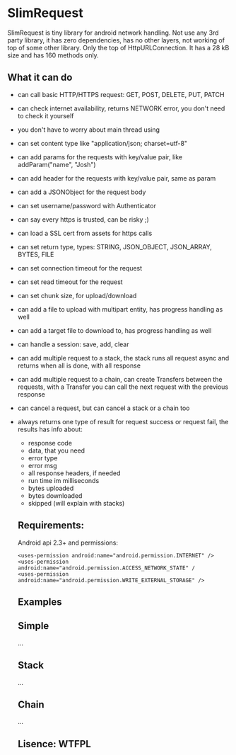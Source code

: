 # SlimRequest

SlimRequest is tiny library for android network handling. Not use any 3rd party library, it has zero dependencies, has no other layers, not working of top of some other library. Only the top of HttpURLConnection. It has a 28 kB size and has 160 methods only.

## What it can do
- can call basic HTTP/HTTPS request: GET, POST, DELETE, PUT, PATCH
- can check internet availability, returns NETWORK error, you don't need to check it yourself
- you don't have to worry about main thread using
- can set content type like "application/json; charset=utf-8"
- can add params for the requests with key/value pair, like addParam("name", "Josh")
- can add header for the requests with key/value pair, same as param
- can add a JSONObject for the request body
- can set username/password with Authenticator
- can say every https is trusted, can be risky ;)
- can load a SSL cert from assets for https calls
- can set return type, types: STRING, JSON_OBJECT, JSON_ARRAY, BYTES, FILE
- can set connection timeout for the request
- can set read timeout for the request
- can set chunk size, for upload/download
- can add a file to upload with multipart entity, has progress handling as well
- can add a target file to download to, has progress handling as well
- can handle a session: save, add, clear
- can add multiple request to a stack, the stack runs all request async and returns when all is done, with all response
- can add multiple request to a chain, can create Transfers between the requests, with a Transfer you can call the next request with the previous response
- can cancel a request, but can cancel a stack or a chain too
- always returns one type of result for request success or request fail, the results has info about:
  - response code
  - data, that you need
  - error type
  - error msg
  - all response headers, if needed
  - run time im milliseconds
  - bytes uploaded
  - bytes downloaded
  - skipped (will explain with stacks)
  
  ## Requirements:
  Android api 2.3+ and permissions:
  
  ```
  <uses-permission android:name="android.permission.INTERNET" />
  <uses-permission android:name="android.permission.ACCESS_NETWORK_STATE" /
  <uses-permission android:name="android.permission.WRITE_EXTERNAL_STORAGE" />
  ```
  
  ## Examples
  
  ## Simple
  ...
  
  ## Stack
  ...
  
  ## Chain
  ...
  
  ## Lisence: WTFPL
  
  
